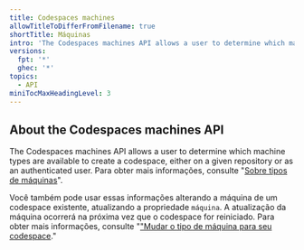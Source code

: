 ```yaml
---
title: Codespaces machines
allowTitleToDifferFromFilename: true
shortTitle: Máquinas
intro: 'The Codespaces machines API allows a user to determine which machine types are available to create a codespace, either on a given repository or as an authenticated user.'
versions:
  fpt: '*'
  ghec: '*'
topics:
  - API
miniTocMaxHeadingLevel: 3
---
```


## About the Codespaces machines API

The Codespaces machines API allows a user to determine which machine types are available to create a codespace, either on a given repository or as an authenticated user. Para obter mais informações, consulte "[Sobre tipos de máquinas](/codespaces/developing-in-codespaces/changing-the-machine-type-for-your-codespace#about-machine-types)".

Você também pode usar essas informações alterando a máquina de um codespace existente, atualizando a propriedade `máquina`. A atualização da máquina ocorrerá na próxima vez que o codespace for reiniciado. Para obter mais informações, consulte "["Mudar o tipo de máquina para seu codespace](/codespaces/developing-in-codespaces/changing-the-machine-type-for-your-codespace)."
